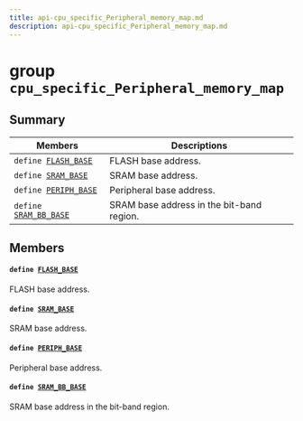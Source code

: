 ```yaml
---
title: api-cpu_specific_Peripheral_memory_map.md
description: api-cpu_specific_Peripheral_memory_map.md
---
```

# group `cpu_specific_Peripheral_memory_map` 

## Summary

 Members                        | Descriptions                                
--------------------------------|---------------------------------------------
`define `[`FLASH_BASE`](#group__cpu__specific__Peripheral__memory__map_1ga23a9099a5f8fc9c6e253c0eecb2be8db)            | FLASH base address.
`define `[`SRAM_BASE`](#group__cpu__specific__Peripheral__memory__map_1ga05e8f3d2e5868754a7cd88614955aecc)            | SRAM base address.
`define `[`PERIPH_BASE`](#group__cpu__specific__Peripheral__memory__map_1ga9171f49478fa86d932f89e78e73b88b0)            | Peripheral base address.
`define `[`SRAM_BB_BASE`](#group__cpu__specific__Peripheral__memory__map_1gad3548b6e2f017f39d399358f3ac98454)            | SRAM base address in the bit-band region.

## Members

#### `define `[`FLASH_BASE`](#group__cpu__specific__Peripheral__memory__map_1ga23a9099a5f8fc9c6e253c0eecb2be8db) 

FLASH base address.

#### `define `[`SRAM_BASE`](#group__cpu__specific__Peripheral__memory__map_1ga05e8f3d2e5868754a7cd88614955aecc) 

SRAM base address.

#### `define `[`PERIPH_BASE`](#group__cpu__specific__Peripheral__memory__map_1ga9171f49478fa86d932f89e78e73b88b0) 

Peripheral base address.

#### `define `[`SRAM_BB_BASE`](#group__cpu__specific__Peripheral__memory__map_1gad3548b6e2f017f39d399358f3ac98454) 

SRAM base address in the bit-band region.

